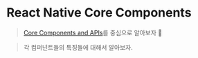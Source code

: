 # React Native Core Components

> [Core Components and APIs](https://reactnative.dev/docs/components-and-apis)를 중심으로 알아보자 🚀

> 각 컴퍼넌트들의 특징들에 대해서 알아보자.
